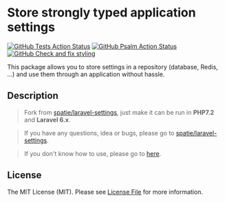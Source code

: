 # Store strongly typed application settings

[![GitHub Tests Action Status](https://github.com/JimChenWYU/laravel-settings/actions/workflows/run-tests.yml/badge.svg)](https://github.com/JimChenWYU/laravel-settings/actions/workflows/run-tests.yml)
[![GitHub Psalm Action Status](https://github.com/JimChenWYU/laravel-settings/actions/workflows/psalm.yml/badge.svg)](https://github.com/JimChenWYU/laravel-settings/actions/workflows/psalm.yml)
[![GitHub Check and fix styling](https://github.com/JimChenWYU/laravel-settings/actions/workflows/php-cs-fixer.yml/badge.svg)](https://github.com/JimChenWYU/laravel-settings/actions/workflows/php-cs-fixer.yml)

This package allows you to store settings in a repository (database, Redis, ...) and use them through an application without hassle.

## Description

> Fork from [spatie/laravel-settings](https://github.com/spatie/laravel-settings), just make it can be run in **PHP7.2** and **Laravel 6.x**.

> If you have any questions, idea or bugs, please go to [spatie/laravel-settings](https://github.com/spatie/laravel-settings/issues).

> If you don't know how to use, please go to [here](https://github.com/spatie/laravel-settings#usage).

## License

The MIT License (MIT). Please see [License File](LICENSE.md) for more information.

